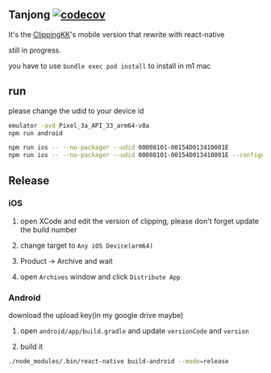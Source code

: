## Tanjong [![codecov](https://codecov.io/gh/clippingkk/tanjong/branch/master/graph/badge.svg?token=373R35M1SY)](https://codecov.io/gh/clippingkk/tanjong)

It's the [ClippingKK](https://clippingkk.annatarhe.com)'s mobile version that rewrite with react-native

still in progress.

you have to use `bundle exec pod install` to install in m1 mac

## run

please change the udid to your device id

```bash
emulator -avd Pixel_3a_API_33_arm64-v8a
npm run android

npm run ios -- --no-packager --udid 00008101-00154D013410001E
npm run ios -- --no-packager --udid 00008101-00154D013410001E --configuration ReleaseOS
```

## Release

### iOS

1. open XCode and edit the version of clipping, please don't forget update the build number

2. change target to `Any iOS Device(arm64)`

3. Product -> Archive and wait

4. open `Archives` window and click `Distribute App`

### Android

download the upload key(in my google drive maybe)

1. open `android/app/build.gradle` and update `versionCode` and `version`

2. build it

```bash
./node_modules/.bin/react-native build-android --mode=release
```


